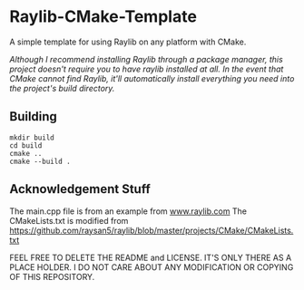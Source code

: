 # Raylib-CMake-Template

A simple template for using Raylib on any platform with CMake. 

*Although I recommend installing Raylib through a package manager, this project doesn't require you to have raylib installed at all. In the event that CMake cannot find Raylib, it'll automatically install everything you need into the project's build directory.*

## Building

```
mkdir build
cd build
cmake ..
cmake --build .
```

## Acknowledgement Stuff

The main.cpp file is from an example from www.raylib.com
The CMakeLists.txt is modified from https://github.com/raysan5/raylib/blob/master/projects/CMake/CMakeLists.txt

FEEL FREE TO DELETE THE README and LICENSE. IT'S ONLY THERE AS A PLACE HOLDER. I DO NOT CARE ABOUT ANY MODIFICATION OR COPYING OF THIS REPOSITORY.
